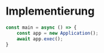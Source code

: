 # Implementierung

```typescript
const main = async () => {
	const app = new Application();
	await app.exec();
}
```
